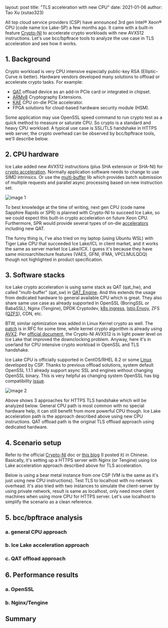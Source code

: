 layout: post
title: "TLS acceleration with new CPU"
date: 2021-01-06
author: Tao Xu (xutao323)

All top cloud service providers (CSP) have announced 3rd gen Intel® Xeon® CPU (code name Ice Lake-SP) a few months ago. It came with a built-in feature [Crypto-NI](https://www.intel.com/content/dam/develop/external/us/en/documents/Nginx-HTTPs-with-Crypto-NI-Tuning-Guide-on-3rd-Generation-Intel-Xeon-Scalable-Processors.pdf) to accelerate crypto workloads with new AVX512 instructions. Let's use bcc/bpftrace tools to analyze the use case in TLS acceleration and see how it works.

## 1. Background

Crypto workload is very CPU intensive especially public-key RSA (Elliptic-Curve is better). Hardware vendors developed many solutions to offload or accelerate crypto tasks. For example:

- [QAT](https://01.org/intel-quickassist-technology) offload device as an add-in PCIe card or integrated in chipset.
- [ARMv8](https://developer.arm.com/documentation/100619/0401/Functional-description/About-the-Cryptographic-Extension) Cryptography Extensions.
- [KAE](https://support.huaweicloud.com/intl/en-us/devg-kunpengaccel/kunpengaccel_16_0002.html) CPU on-die PCIe accelerator.
- FPGA solutions for cloud-based hardware security module (HSM).

Some application may use OpenSSL speed command to run crypto test as a quick method to measure or saturate CPU. So crypto is a standard and heavy CPU workload. A typical use case is SSL/TLS handshake in HTTPS web server, the crypto overhead can be observed by bcc/bpftrace tools, we'll describe below.

## 2. CPU hardware

Ice Lake added new AVX512 instructions (plus SHA extension or SHA-NI) for [crypto acceleration](https://www.intel.com/content/www/us/en/architecture-and-technology/crypto-acceleration-in-xeon-scalable-processors-wp.html). Normally application software needs to change to use SIMD intrinsics. Or use the [multi-buffer](https://github.com/intel/ipp-crypto/blob/develop/sources/ippcp/crypto_mb/Readme.md) lib which provides batch submission of multiple requests and parallel async processing based on new instruction set. 

![image 1](/20220106/image1.png)

To best knowledge at the time of writing, next gen CPU (code name Sapphire Rapids or SPR) is planned with Crypto-NI to succeed Ice Lake, so we could expect this built-in crypto acceleration on future Xeon CPU. Furthermore, SPR would provide several types of on-die [accelerators](https://www.anandtech.com/show/16921/intel-sapphire-rapids-nextgen-xeon-scalable-gets-a-tiling-upgrade) including new QAT.

The funny thing is, I've also tried on my laptop (using Ubuntu WSL) with Tiger Lake CPU that succeeded Ice Lake/ICL in client market, and it works the same as server market Ice Lake/ICX. I guess it's because they have same microarchitecture features (VAES, GFNI, IFMA, VPCLMULQDQ) though not highlighted in product specification.

## 3. Software stacks

Ice Lake crypto acceleration is using same stack as QAT (qat_hw), and called "multi-buffer" (qat_sw) in [QAT_Engine](https://github.com/intel/QAT_Engine). And this extends the usage from dedicated hardware to general available CPU which is great. They also share same use case as already supported in OpenSSL (BoringSSL or BabaSSL), Nginx (Tengine), DPDK Cryptodev, [k8s ingress](https://kubernetes.io/blog/2019/04/24/hardware-accelerated-ssl/tls-termination-in-ingress-controllers-using-kubernetes-device-plugins-and-runtimeclass/), [Istio Envoy](https://01.org/kubernetes/solutions/QAT-envoy-solution), ZFS ([QZFS](https://www.usenix.org/system/files/atc19-hu.pdf)), CDN, etc.

BTW, similar optimization was added in Linux Kernel crypto as well. The [patch](https://patchwork.kernel.org/project/linux-crypto/list/?series=420405&state=*) is in RFC for some time, while kernel crypto algorithm is already using [AVX2](https://git.kernel.org/pub/scm/linux/kernel/git/torvalds/linux.git/commit/?id=5b2efa2bb865eb784e06987c7ce98c3c835b495b). Per [official document](https://www.intel.com/content/www/us/en/architecture-and-technology/crypto-acceleration-in-xeon-scalable-processors-wp.html), the Crypto-NI AVX512 is in light power level on Ice Lake that improved the downclocking problem. Anyway, here it's in userland for CPU intensive crypto workload in OpenSSL and TLS handshake.

Ice Lake CPU is officially supported in CentOS/RHEL 8.2 or some [Linux](https://github.com/alibaba/cloud-kernel/releases/tag/ck-release-17) developed by CSP. Thanks to previous offload solutions, system default OpenSSL 1.1.1 already support async SSL and engines without changing OpenSSL binary. This is very helpful as changing system OpenSSL has big compatibility [issue](https://access.redhat.com/solutions/2728111).

![image 2](/20220106/image2.png)

Above shows 3 approaches for HTTPS TLS handshake which will be analyzed below. General CPU path is most common with no special hardware help, it can still benefit from more powerful CPU though. Ice Lake acceleration path is the approach described above using new CPU instructions. QAT offload path is the original TLS offload approach using dedicated hardware.

## 4. Scenario setup

Refer to the official [Crypto-NI](https://www.intel.com/content/dam/develop/external/us/en/documents/Nginx-HTTPs-with-Crypto-NI-Tuning-Guide-on-3rd-Generation-Intel-Xeon-Scalable-Processors.pdf) doc or [this blog](https://openanolis.cn/sig/crypto/doc/390714951012679780) (I posted it) in Chinese. Basically, it's setting up a HTTPS server with Nginx (or Tengine) using Ice Lake acceleration approach described above for TLS acceleration.

Below is using a bear metal instance from one CSP (VM is the same as it's just using new CPU instructions). Test TLS to localhost with no network overhead. It's also tried with two instances to simulate the client-server by using private network, result is same as localhost, only need more client machines when using more CPU for HTTPS server. Let's use localhost to simplify the scenario as a clean reference.

## 5. bcc/bpftrace analysis

### a. general CPU approach

### b. Ice Lake acceleration approach

### c. QAT offload approach

## 6. Performance results

### a. OpenSSL

### b. Nginx/Tengine

## Summary

